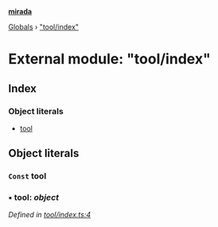 **[mirada](../README.md)**

[Globals](../README.md) › ["tool/index"](_tool_index_.md)

# External module: "tool/index"

## Index

### Object literals

* [tool](_tool_index_.md#const-tool)

## Object literals

### `Const` tool

### ▪ **tool**: *object*

*Defined in [tool/index.ts:4](https://github.com/cancerberoSgx/mirada/blob/eecc091/mirada/src/tool/index.ts#L4)*